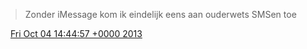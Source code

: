 > Zonder iMessage kom ik eindelijk eens aan ouderwets SMSen toe

<img src="../../media/tweet.ico" width="12" /> [Fri Oct 04 14:44:57 +0000 2013](https://twitter.com/DromerDenker/status/386139886019166208)